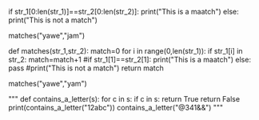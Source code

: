 
if str_1[0:len(str_1)]==str_2[0:len(str_2)]:
            print("This is a maatch")
    else:
        print("This is not a match")

matches("yawe","jam")


def matches(str_1,str_2):
    match=0
    for i in range(0,len(str_1)):
        if str_1[i] in str_2:
            match=match+1
        #if str_1[1]==str_2[1]:
            print("This is a maatch")
    else:
        pass
        #print("This is not a match")
        return match

matches("yawe","yam")


""" def contains_a_letter(s):
    for c in s:
        if c in s:
            return True
        return False
print(contains_a_letter("12abc"))
contains_a_letter("@341&&") """